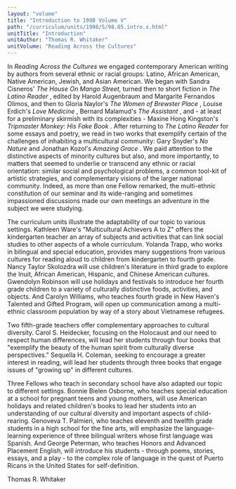 ```yaml
---
layout: "volume"
title: "Introduction to 1998 Volume V"
path: "/curriculum/units/1998/5/98.05.intro.x.html"
unitTitle: "Introduction"
unitAuthor: "Thomas R. Whitaker"
unitVolume: "Reading Across the Cultures"
---
```

<body>
 <p>
  In
  <i>
   Reading Across the Cultures
  </i>
  we engaged contemporary American writing by authors from several ethnic or racial groups:  Latino, African American, Native American, Jewish, and Asian American.  We began with Sandra Cisneros'
  <i>
   The House On Mango Street,
  </i>
  turned then to short fiction in
  <i>
   The Latino Reader
  </i>
  , edited by Harold Augenbraum and Margarite Fernandos Olimos, and then to Gloria Naylor's
  <i>
   The Women of Brewster Place
  </i>
  , Louise Erdich's
  <i>
   Love Medicine
  </i>
  , Bernard Malamud's
  <i>
   The Assistant
  </i>
  , and - at least for a preliminary skirmish with its complexities - Maxine Hong Kingston's
  <i>
   Tripmaster Monkey:  His Fake Book
  </i>
  .  After returning to
  <i>
   The Latino Reader
  </i>
  for some essays and poetry, we read in two works that exemplify certain of the challenges of inhabiting a multicultural community:  Gary Snyder's
  <i>
   No Nature
  </i>
  and Jonathan Kozol's
  <i>
   Amazing Grace
  </i>
  .  We paid attention to the distinctive aspects of minority cultures but also, and more importantly, to matters that seemed to underlie or transcend any ethnic or racial orientation:  similar social and psychological problems, a common tool-kit of artistic strategies, and complementary visions of the larger national community.  Indeed, as more than one Fellow remarked, the multi-ethnic constitution of our seminar and its wide-ranging and sometimes impassioned discussions made our own meetings an adventure in the subject we were studying.
 </p>
 <p>
  The curriculum units illustrate the adaptability of our topic to various settings.  Kathleen Ware's "Multicultural Achievers A to Z" offers the kindergarten teacher an array of subjects and activities that can link social studies to other aspects of a whole curriculum.  Yolanda Trapp, who works in bilingual and special education, provides many suggestions from various cultures for reading aloud to children from kindergarten to fourth grade.  Nancy Taylor Skolozdra will use children's literature in third grade to explore the Inuit, African American, Hispanic, and Chinese American cultures.  Gwendolyn Robinson will use holidays and festivals to introduce her fourth grade children to a variety of culturally distinctive foods, activities, and objects.  And Carolyn Williams, who teaches fourth grade in New Haven's Talented and Gifted Program, will open up communication among a multi-ethnic classroom population by way of a story about Vietnamese refugees.
 </p>
 <p>
  Two fifth-grade teachers offer complementary approaches to cultural diversity.  Carol S. Heidecker, focusing on the Holocaust and our need to respect human differences, will lead her students through four books that "exemplify the beauty of the human spirit from culturally diverse perspectives."  Sequella H. Coleman, seeking to encourage a greater interest in reading, will lead her students through three books that engage issues of "growing up" in different cultures.
 </p>
 <p>
  Three Fellows who teach in secondary school have also adapted our topic to different settings.  Bonnie Bielen Osborne, who teaches special education at a school for pregnant teens and young mothers, will use American holidays and related children's books to lead her students into an understanding of our cultural diversity and important aspects of child-rearing.  Genoveva T. Palmieri, who teaches eleventh and twelfth grade students in a high school for the fine arts, will emphasize the language-learning experience of three bilingual writers whose first language was Spanish.  And George Peterman, who teaches Honors and Advanced Placement English, will introduce his students - through poems, stories, essays, and a play - to the complex role of language in the quest of Puerto Ricans in the United States for self-definition.
 </p>
 <p>
  Thomas R. Whitaker
 </p>

</body>